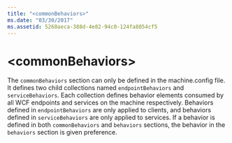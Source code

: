 ```yaml
---
title: "<commonBehaviors>"
ms.date: "03/30/2017"
ms.assetid: 5260aeca-388d-4e82-94c0-124fa8054cf5
---
```

# \<commonBehaviors>
The `commonBehaviors` section can only be defined in the machine.config file. It defines two child collections named `endpointBehaviors` and `serviceBehaviors`.  Each collection defines behavior elements consumed by all WCF endpoints and services on the machine respectively. Behaviors defined in `endpointBehaviors` are only applied to clients, and behaviors defined in `serviceBehaviors` are only applied to services. If a behavior is defined in both `commonBehaviors` and `behaviors` sections, the behavior in the `behaviors` section is given preference.
